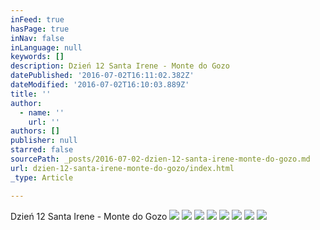 ```yaml
---
inFeed: true
hasPage: true
inNav: false
inLanguage: null
keywords: []
description: Dzień 12 Santa Irene - Monte do Gozo
datePublished: '2016-07-02T16:11:02.382Z'
dateModified: '2016-07-02T16:10:03.889Z'
title: ''
author:
  - name: ''
    url: ''
authors: []
publisher: null
starred: false
sourcePath: _posts/2016-07-02-dzien-12-santa-irene-monte-do-gozo.md
url: dzien-12-santa-irene-monte-do-gozo/index.html
_type: Article

---
```

Dzień 12 Santa Irene - Monte do Gozo
![](https://the-grid-user-content.s3-us-west-2.amazonaws.com/8dfb63ef-d486-4408-b782-3c5b9eafa649.jpg)
![](https://the-grid-user-content.s3-us-west-2.amazonaws.com/5a8213aa-0831-4ca4-8f2a-a01f57e812d3.jpg)
![](https://the-grid-user-content.s3-us-west-2.amazonaws.com/cd1f23e1-c98c-4057-8d5f-3e818f95bac1.jpg)
![](https://the-grid-user-content.s3-us-west-2.amazonaws.com/c88440ad-f612-454f-bc6f-4c20d69a55a3.jpg)
![](https://the-grid-user-content.s3-us-west-2.amazonaws.com/6bc1e2c7-0e59-400b-bdfc-c7af87e0c57a.jpg)
![](https://the-grid-user-content.s3-us-west-2.amazonaws.com/05643783-83c2-4ec7-8724-d8cc3886c5d3.jpg)
![](https://the-grid-user-content.s3-us-west-2.amazonaws.com/40b24dbf-f507-468a-b944-a65c58ca7aed.jpg)
![](https://the-grid-user-content.s3-us-west-2.amazonaws.com/3a9496cb-6895-4df3-b41b-603d69661916.jpg)